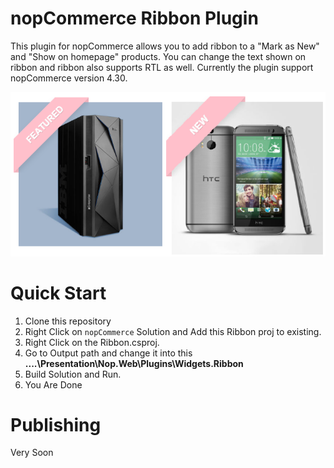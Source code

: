 

 # nopCommerce Ribbon Plugin
This plugin for nopCommerce allows you to add ribbon to a "Mark as New" and "Show on homepage" products. You can change the text shown on ribbon and ribbon also supports RTL as well. Currently the plugin support nopCommerce version 4.30.
    
![Screenshots](/_docs/Pic.jpg)


# <a name="quick-start"></a>Quick Start
1. Clone this repository
2. Right Click on `nopCommerce` Solution and Add this Ribbon proj to existing.
3. Right Click on the Ribbon.csproj.
4. Go to Output path and change it into this **..\..\Presentation\Nop.Web\Plugins\Widgets.Ribbon**
5. Build Solution and Run.
6. You Are Done

# Publishing
Very Soon 
 

